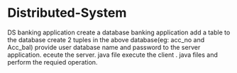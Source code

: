 # Distributed-System
DS banking application
create a database banking application
add a table to the database 
create 2 tuples in the above database(eg: acc_no and Acc_bal)
provide user database name and password to the server application.
eceute the server. java file
execute the client . java files and perform the requied operation.
